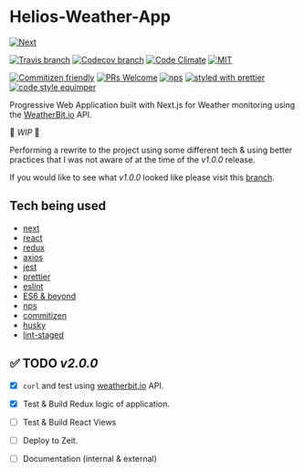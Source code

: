 # Helios-Weather-App

[![Next](https://img.shields.io/badge/built%20with-next.js-orange.svg?style=flat-square)](https://github.com/zeit/next.js)

[![Travis branch](https://img.shields.io/travis/rockchalkwushock/Helios-Weather-App/master.svg?style=flat-square)](https://travis-ci.org/rockchalkwushock/Helios-Weather-App.svg?branch=master)
[![Codecov branch](https://img.shields.io/codecov/c/github/rockchalkwushock/Helios-Weather-App/master.svg?style=flat-square)](https://codecov.io/gh/rockchalkwushock/Helios-Weather-App)
[![Code Climate](https://img.shields.io/codeclimate/github/rockchalkwushock/Helios-Weather-App/badges/gpa.svg?style=flat-square)](https://codeclimate.com/github/rockchalkwushock/Helios-Weather-App)
[![MIT](https://img.shields.io/badge/license-MIT-blue.svg?style=flat-square)](https://github.com/rockchalkwushock/Helios-Weather-App/blob/master/LICENSE)

[![Commitizen friendly](https://img.shields.io/badge/commitizen-friendly-brightgreen.svg?style=flat-square)](http://commitizen.github.io/cz-cli/)
[![PRs Welcome](https://img.shields.io/badge/PRs-welcome-brightgreen.svg?style=flat-square)](https://github.com/rockchalkwushock/Helios-Weather-App/pulls)
[![nps](https://img.shields.io/badge/scripts%20run%20with-nps-blue.svg?style=flat-square)](https://github.com/kentcdodds/nps)
[![styled with prettier](https://img.shields.io/badge/styled_with-prettier-ff69b4.svg?style=flat-square)](https://github.com/prettier/prettier)
[![code style equimper](https://img.shields.io/badge/code%20style-equimper-blue.svg?style=flat-square)](https://github.com/EQuimper/eslint-config-equimper)


Progressive Web Application built with Next.js for Weather monitoring using the [WeatherBit.io](https://www.weatherbit.io) API.

:construction_worker: _WIP_ :construction_worker:

Performing a rewrite to the project using some different tech & using better practices that I was not aware of at the time of the _v1.0.0_ release.

If you would like to see what _v1.0.0_ looked like please visit this [branch](https://github.com/rockchalkwushock/Helios-Weather-App/tree/v1.0.0).

## Tech being used

- [next](https://github.com/zeit/next.js)
- [react](https://github.com/facebook/react)
- [redux](https://github.com/reactjs/redux)
- [axios](https://github.com/mzabriskie/axios)
- [jest](https://github.com/facebook/jest)
- [prettier](https://github.com/prettier/prettier)
- [eslint](https://github.com/eslint/eslint)
- [ES6 & beyond](http://babeljs.io)
- [nps](https://github.com/kentcdodds/nps)
- [commitizen](https://github.com/commitizen/cz-cli)
- [husky](https://github.com/typicode/husky)
- [lint-staged](https://github.com/okonet/lint-staged)

## :white_check_mark: TODO _v2.0.0_

- [x] `curl` and test using [weatherbit.io](https://www.weatherbit.io) API.
- [x] Test & Build Redux logic of application.
- [ ] Test & Build React Views
- [ ] Deploy to Zeit.
- [ ] Documentation (internal & external)



